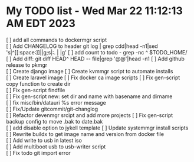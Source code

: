 # My TODO list  -  Wed Mar 22 11:12:13 AM EDT 2023

[ ] add all commands to dockermgr script  
[ ] Add CHANGELOG to header git log | grep cdd|head -n1|sed 's|^[[:space:]]||g;s|:. | |g'
[ ] add count to todo - grep -nc ^ $TODO_HOME/  
[ ] Add diff: git diff HEAD^ HEAD -- file|grep '@@'|head -n1
[ ] Add github release to pkmgr  
[ ] Create django image
[ ] Create kvmmgr script to automate installs  
[ ] Create laravel image
[ ] Fix docker ca image scripts
[ ] Fix gen-script copy function to create dir  
[ ] Fix gen-script findfile  
[ ] Fix gen-script new: set dir and name with basename and dirname  
[ ] fix misc/bin/datauri %s error message  
[ ] Fix/Update gitcommit/git-changlog  
[ ] Refactor devenmgr srcipt and add more projects
[ ] Fix gen-script backup config to move .bak to date.bak  
[ ] add disable option to jykell template
[ ] Update systemmgr install scripts  
[ ] Rewrite buildx to get image name and version from docker file  
[ ] Add write to usb in latest iso  
[ ] Add multiboot usb to usb-writer script  
[ ] Fix todo git import error  
